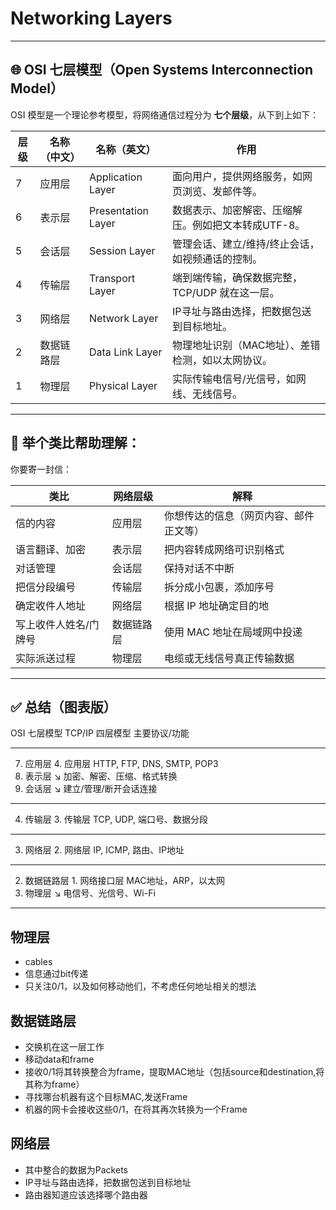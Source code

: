 # Networking Layers

---

## 🌐 OSI 七层模型（Open Systems Interconnection Model）

OSI 模型是一个理论参考模型，将网络通信过程分为 **七个层级**，从下到上如下：

| 层级  | 名称（中文） | 名称（英文）             | 作用                           |
| --- | ------ | ------------------ | ---------------------------- |
| 7   | 应用层    | Application Layer  | 面向用户，提供网络服务，如网页浏览、发邮件等。      |
| 6   | 表示层    | Presentation Layer | 数据表示、加密解密、压缩解压。例如把文本转成UTF-8。 |
| 5   | 会话层    | Session Layer      | 管理会话、建立/维持/终止会话，如视频通话的控制。    |
| 4   | 传输层    | Transport Layer    | 端到端传输，确保数据完整，TCP/UDP 就在这一层。  |
| 3   | 网络层    | Network Layer      | IP寻址与路由选择，把数据包送到目标地址。        |
| 2   | 数据链路层  | Data Link Layer    | 物理地址识别（MAC地址）、差错检测，如以太网协议。   |
| 1   | 物理层    | Physical Layer     | 实际传输电信号/光信号，如网线、无线信号。        |

---

## 🎯 举个类比帮助理解：

你要寄一封信：

| 类比          | 网络层级  | 解释                  |
| ----------- | ----- | ------------------- |
| 信的内容        | 应用层   | 你想传达的信息（网页内容、邮件正文等） |
| 语言翻译、加密     | 表示层   | 把内容转成网络可识别格式        |
| 对话管理        | 会话层   | 保持对话不中断             |
| 把信分段编号      | 传输层   | 拆分成小包裹，添加序号         |
| 确定收件人地址     | 网络层   | 根据 IP 地址确定目的地       |
| 写上收件人姓名/门牌号 | 数据链路层 | 使用 MAC 地址在局域网中投递    |
| 实际派送过程      | 物理层   | 电缆或无线信号真正传输数据       |

---

## ✅ 总结（图表版）


OSI 七层模型            TCP/IP 四层模型           主要协议/功能
---------------------- ---------------------- -----------------------------
7. 应用层               4. 应用层                HTTP, FTP, DNS, SMTP, POP3
8. 表示层               ↘                        加密、解密、压缩、格式转换
9. 会话层               ↘                        建立/管理/断开会话连接
---------------------- ----------------------
4. 传输层               3. 传输层                TCP, UDP, 端口号、数据分段
---------------------- ----------------------
3. 网络层               2. 网络层                IP, ICMP, 路由、IP地址
---------------------- ----------------------
2. 数据链路层           1. 网络接口层            MAC地址，ARP，以太网
3. 物理层               ↘                        电信号、光信号、Wi-Fi


---

## 物理层

- cables
- 信息通过bit传递
- 只关注0/1，以及如何移动他们，不考虑任何地址相关的想法

## 数据链路层

- 交换机在这一层工作
- 移动data和frame
- 接收0/1将其转换整合为frame，提取MAC地址（包括source和destination,将其称为frame）
- 寻找哪台机器有这个目标MAC,发送Frame
- 机器的网卡会接收这些0/1，在将其再次转换为一个Frame

## 网络层

- 其中整合的数据为Packets
- IP寻址与路由选择，把数据包送到目标地址
- 路由器知道应该选择哪个路由器


